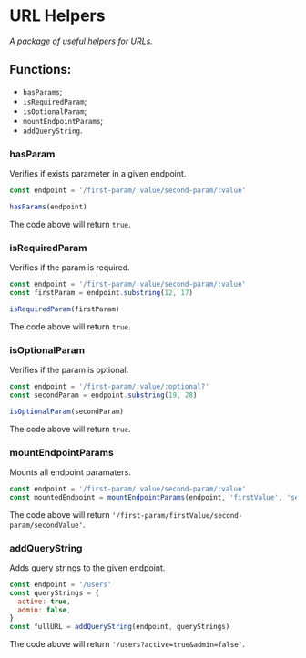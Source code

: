 # URL Helpers
*A package of useful helpers for URLs.*

## Functions:
- `hasParams`;
- `isRequiredParam`;
- `isOptionalParam`;
- `mountEndpointParams`;
- `addQueryString`.

### hasParam
Verifies if exists parameter in a given endpoint.
```js
const endpoint = '/first-param/:value/second-param/:value'

hasParams(endpoint)
```
The code above will return `true`.

### isRequiredParam
Verifies if the param is required.
```js
const endpoint = '/first-param/:value/second-param/:value'
const firstParam = endpoint.substring(12, 17)

isRequiredParam(firstParam)
```
The code above will return `true`.

### isOptionalParam
Verifies if the param is optional.
```js
const endpoint = '/first-param/:value/:optional?'
const secondParam = endpoint.substring(19, 28)

isOptionalParam(secondParam)
```
The code above will return `true`.

### mountEndpointParams
Mounts all endpoint paramaters.
```js
const endpoint = '/first-param/:value/second-param/:value'
const mountedEndpoint = mountEndpointParams(endpoint, 'firstValue', 'secondValue')
```
The code above will return `'/first-param/firstValue/second-param/secondValue'`.

### addQueryString
Adds query strings to the given endpoint.
```js
const endpoint = '/users'
const queryStrings = {
  active: true,
  admin: false,
}
const fullURL = addQueryString(endpoint, queryStrings)
```
The code above will return `'/users?active=true&admin=false'`.
